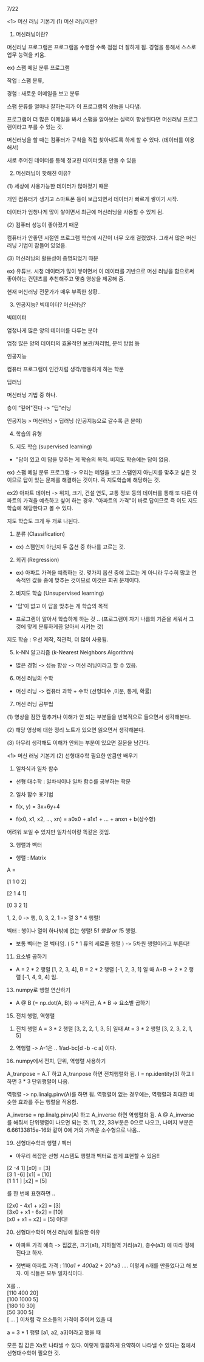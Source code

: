 7/22 

<1> 머신 러닝 기본기 (1) 머신 러닝이란?


1. 머신러닝이란?

머신러닝 프로그램은 프로그램을 수행할 수록 점점 더 잘하게 됨. 경험을 통해서 스스로 업무 
능력을 키움.

ex) 스팸 메일 분류 프로그램

작업 : 스팸 분류,

경험 : 새로운 이메일을 보고 분류

스팸 분류를 얼마나 잘하는지가 이 프로그램의 성능을 나타냄.

프로그램이 더 많은 이메일을 봐서 스팸을 알아보는 실력이 향상된다면 머신러닝 프로그램이라고 부를 수 있는 것.


머신러닝을 할 때는 컴퓨터가 규칙을 직접 찾아내도록 하게 할 수 있다. (데이터를 이용해서)

새로 주어진 데이터를 통해 정교한 데이터셋을 만들 수 있음



2. 머신러닝이 핫해진 이유?

(1) 세상에 사용가능한 데이터가 많아졌기 때문

개인 컴퓨터가 생기고 스마트폰 등이 보급되면서 데이터가 빠르게 쌓이기 시작.

데이터가 엄청나게 많이 쌓이면서 최근에 머신러닝을 사용할 수 있게 됨.

(2) 컴퓨터 성능이 좋아졌기 때문

컴퓨터가 안좋던 시절엔 프로그램 학습에 시간이 너무 오래 걸렸었다. 그래서 많은 머신러닝 
기법이 잠들어 있었음.

(3) 머신러닝의 활용성이 증명되었기 때문

ex) 유튜브. 시청 데이터가 많이 쌓이면서 이 데이터를 기반으로 머신 러닝을 함으로써 
좋아하는 컨텐츠를 추천해주고 맞춤 영상을 제공해 줌.

현재 머신러닝 전문가가 매우 부족한 상황..


3. 인공지능? 빅데이터? 머신러닝?

빅데이터

엄청나게 많은 양의 데이터를 다루는 분야

엄청 많은 양의 데이터의 효율적인 보관/처리법, 분석 방법 등

인공지능

컴퓨터 프로그램이 인간처럼 생각/행동하게 하는 학문

딥러닝

머신러닝 기법 중 하나.

층이 “깊어"진다 -> “딥"러닝

인공지능 > 머신러닝 > 딥러닝 (인공지능으로 갈수록 큰 분야)


4. 학습의 유형

1. 지도 학습 (supervised learning)

- "답이 있고 이 답을 맞추는 게 학습의 목적. 비지도 학습에는 답이 없음.

ex) 스팸 메일 분류 프로그램 -> 우리는 메일을 보고 스팸인지 아닌지를 맞추고 싶은 것이므로 답이 있는 문제를 해결하는 것이다. 즉 지도학습에 해당하는 것.

ex2) 아파트 데이터 -> 위치, 크기, 건설 연도, 교통 정보 등의 데이터를 통해 또 다른 아파트의 가격을 예측하고 싶어 하는 경우. "아파트의 가격"이 바로 답이므로 즉 이도 지도학습에 해당한다고 볼 수 있다.

지도 학습도 크게 두 개로 나뉜다.

1. 분류 (Classification)

- ex) 스팸인지 아닌지 두 옵션 중 하나를 고르는 것.

2. 회귀 (Regression)

- ex) 아파트 가격을 예측하는 것. 몇가지 옵션 중에 고르는 게 아니라 무수히 많고 연속적인 값들 중에 맞추는 것이므로 이것은 회귀 문제이다.


2. 비지도 학습 (Unsupervised learning)

- '답'이 없고 이 답을 맞추는 게 학습의 목적

- 프로그램이 알아서 학습하게 하는 것 .. (프로그램이 자기 나름의 기준을 세워서 그것에 맞게 분류하게끔 알아서 시키는 것)

지도 학습 : 우선 제작, 직관적, 더 많이 사용됨.

5. k-NN 알고리즘 (k-Nearest Neighbors Algorithm)

- 많은 경험 -> 성능 향상 -> 머신 러닝이라고 할 수 있음.

6. 머신 러닝의 수학

- 머신 러닝 -> 컴퓨터 과학 + 수학 (선형대수 ,미분, 통계, 확률)

7. 머신 러닝 공부법

(1) 영상을 잠깐 멈추거나 이해가 안 되는 부분들을 반복적으로 들으면서 생각해본다.

(2) 해당 영상에 대한 정리 노트가 있으면 읽으면서 생각해본다.

(3) 아무리 생각해도 이해가 안되는 부분이 있으면 질문을 남긴다.


<1> 머신 러닝 기본기 (2) 선형대수학 필요한 만큼만 배우기

1. 일차식과 일차 함수

- 선형 대수학 : 일차식이나 일차 함수를 공부하는 학문

2. 일차 함수 표기법

- f(x, y) = 3x+6y+4

- f(x0, x1, x2, ..., xn) = a0x0 + a1x1 + ... + anxn + b(상수항)

어려워 보일 수 있지만 일차식이랑 똑같은 것임.

3. 행렬과 벡터

- 행렬 : Matrix

A =

[1 1 0 2]

[2 1 4 1]

[0 3 2 1]

1, 2, 0 -> 행, 0, 3, 2, 1 -> 열 3 * 4 행렬!

벡터 : 행이나 열이 하나밖에 없는 행렬! 5*1 행렬 or 1*5 행렬.

- 보통 벡터는 열 벡터임. ( 5 * 1 류의 세로줄 행렬 ) -> 5차원 행렬이라고 부른다!



11. 요소별 곱하기

- A = 2 * 2 행렬 [1, 2, 3, 4], B = 2 * 2 행렬 [-1, 2, 3, 1] 일 때
A∘B -> 2 * 2 행렬 [-1, 4, 9, 4] 임.

13. numpy로 행렬 연산하기

- A @ B (= np.dot(A, B)) -> 내적곱, A * B -> 요소별 곱하기

15. 전치 행렬, 역행렬
1) 진치 행렬 A = 3 * 2 행렬 [3, 2, 2, 1, 3, 5] 일때 At = 3 * 2 행렬 [3, 2, 3, 2, 1, 5]

2) 역행렬 -> A-1은 .. 1/ad-bc[d -b -c a] 이다.

16. numpy에서 전치, 단위, 역행렬 사용하기

A_tranpose = A.T 하고 A_tranpose 하면 전치행렬화 됨.
I = np.identity(3) 하고 I 하면 3 * 3 단위행렬이 나옴.

역행렬 -> np.linalg.pinv(A)를 하면 됨. 역행렬이 없는 경우에는, 역행렬과 최대한 비슷한 효과를 주는 행렬을 적용함.

A_inverse = np.linalg.pinv(A) 하고 A_inverse 하면 역행렬화 됨.
A @ A_inverse 를 해줘서 단위행렬이 나오면 되는 것. 11, 22, 33부분은 0으로 나오고, 나머지 부분은 6.66133815e-16와 같이 0에 거의 가까운 소수형으로 나옴.. 


19. 선형대수학과 행렬 / 벡터

- 아무리 복잡한 선형 시스템도 행렬과 벡터로 쉽게 표현할 수 있음!!

[2 -4 1] [x0] = [3]<br>
[3 1 -6] [x1] = [10]<br>
[1 1 1 ] [x2] = [5]

를 한 번에 표현하면 ..

[2x0 - 4x1 + x2] = [3]<br>
[3x0 + x1 - 6x2] = [10]<br>
[x0 + x1 + x2] = [5] 이다!

20. 선형대수학이 머신 러닝에 필요한 이유

- 아파트 가격 예측 -> 집값은, 크기(a1), 지하철역 거리(a2), 층수(a3) 에 따라 정해진다고 하자.

- 첫번째 아파트 가격 : 110*a1 + 400*a2 + 20*a3 .... 이렇게 n개를 만들었다고 해 보자. 이 식들은 모두 일차식이다. 

X를 ..<br>
[110 400 20]<br>
[100 1000 5]<br>
[180 10 30]<br>
[50 300 5]<br>
[  ...  ] 이처럼 각 요소들의 가격이 주어져 있을 때

a = 3 * 1 행렬 [a1, a2, a3]이라고 했을 때

모든 집 값은 Xa로 나타낼 수 있다. 이렇게 깔끔하게 요약하여 나타낼 수 있다는 점에서 선형대수학이 필요한 것.